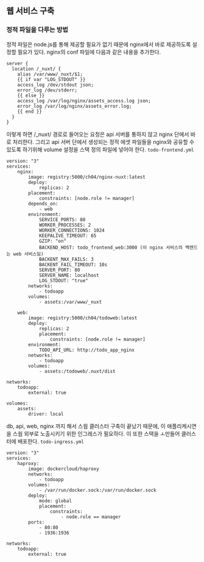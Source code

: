 ## 웹 서비스 구축
### 정적 파일을 다루는 방법
정적 파일은 node.js를 통해 제공할 필요가 없기 때문에 nginx에서 바로 제공하도록 설정할 필요가 있다. nginx의 conf 파일에 다음과 같은 내용을 추가한다.
```
server {
  location /_nuxt/ {
    alias /var/www/_nuxt/$1;
    {{ if var "LOG_STDOUT" }}
    access_log /dev/stdout json;
    error_log /dev/stderr;
    {{ else }}
    access_log /var/log/nginx/assets_access.log json;
    error_log /var/log/nginx/assets_error.log;
    {{ end }}
  }
}
```

이렇게 하면 /_nuxt/ 경로로 들어오는 요청은 api 서버를 통하지 않고 nginx 단에서 바로 처리한다. 그리고 api 서버 단에서 생성되는 정적 에셋 파일들을 nginx와 공유할 수 있도록 하기위해
volume 설정을 스택 정의 파일에 넣어야 한다.
`todo-frontend.yml`
```
version: "3"
services:
	nginx:
		image: registry:5000/ch04/nginx-nuxt:latest
		deploy:
			replicas: 2
		placement:
			constraints: [node.role != manager]
		depends_on:
			- web
		environment:
			SERVICE_PORTS: 80
			WORKER_PROCESSES: 2
			WORKER_CONNECTIONS: 1024
			KEEPALIVE_TIMEOUT: 65
			GZIP: "on"
			BACKEND_HOST: todo_frontend_web:3000 (이 nginx 서비스의 백엔드는 web 서비스임)
			BACKENT_MAX_FAILS: 3
			BACKENT_FAIL_TIMEOUT: 10s
			SERVER_PORT: 80
			SERVER_NAME: localhost
			LOG_STDOUT: "true"
		networks:
			- todoapp
		volumes:
			- assets:/var/www/_nuxt
			
	web:
		image: registry:5000/ch04/todoweb:latest
		deploy:
			replicas: 2
			placement:
				constraints: [node.role != manager]
		environment:
			TODO_API_URL: http://todo_app_nginx
		networks:
			- todoapp
		volumes:
			- assets:/todoweb/.nuxt/dist

networks:
	todoapp:
		external: true
		
volumes:
	assets:
		driver: local
```

db, api, web, nginx 까지 해서 스웜 클러스터 구축이 끝났기 때문에, 이 애플리케시연을 스웜 외부로 노출시키기 위한 인그레스가 필요하다. 이 또한 스택을 ㅗ만들어 클러스터에 배포한다.
`todo-ingress.yml`
```
version: "3"
services:
	haproxy:
		image: dockercloud/haproxy
		networks:
			- todoapp
		volumes:
			- /var/run/docker.sock:/var/run/docker.sock
		deploy:
			mode: global
			placement:
				constraints:
					- node.role == manager
		ports:
			- 80:80
			- 1936:1936

networks:
	todoapp:
		external: true
```
